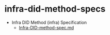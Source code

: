 # infra-did-method-specs

* Infra DID Method (infra) Specification
  * [Infra-DID-method-spec.md](./docs/Infra-DID-method-spec.md)
